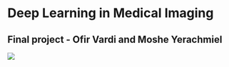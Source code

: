 <h1>Deep Learning in Medical Imaging</h1>
<h2>Final project - Ofir Vardi and Moshe Yerachmiel</h2>

![]("pipeline.png") 